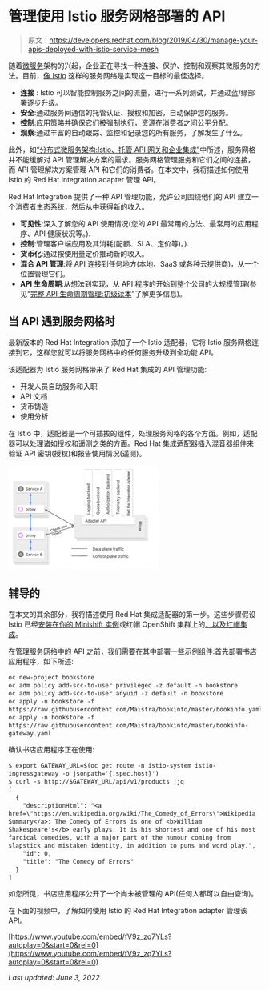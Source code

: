 # 管理使用 Istio 服务网格部署的 API

> 原文：<https://developers.redhat.com/blog/2019/04/30/manage-your-apis-deployed-with-istio-service-mesh>

随着[微服务](https://developers.redhat.com/topics/microservices/)架构的兴起，企业正在寻找一种连接、保护、控制和观察其微服务的方法。目前，[像 Istio](https://developers.redhat.com/topics/service-mesh/) 这样的服务网络是实现这一目标的最佳选择。

*   **连接** : Istio 可以智能控制服务之间的流量，进行一系列测试，并通过蓝/绿部署逐步升级。
*   **安全**:通过服务间通信的托管认证、授权和加密，自动保护您的服务。
*   **控制**:应用策略并确保它们被强制执行，资源在消费者之间公平分配。
*   **观察**:通过丰富的自动跟踪、监控和记录您的所有服务，了解发生了什么。

此外，如[“分布式微服务架构:Istio、托管 API 网关和企业集成”](https://developers.redhat.com/blog/2019/03/12/distributed-microservices-architecture-enterprise-integration-istio-and-managed-api-gateways/)中所述，服务网格并不能缓解对 API 管理解决方案的需求。服务网格管理服务和它们之间的连接，而 API 管理解决方案管理 API 和它们的消费者。在本文中，我将描述如何使用 Istio 的 Red Hat Integration adapter 管理 API。

Red Hat Integration 提供了一种 API 管理功能，允许公司围绕他们的 API 建立一个消费者生态系统，然后从中获得新的收入。

*   **可见性**:深入了解您的 API 使用情况(您的 API 最常用的方法、最常用的应用程序、API 健康状况等。).
*   **控制**:管理客户端应用及其消耗(配额、SLA、定价等)。).
*   **货币化**:通过按使用量定价推动新的收入。
*   **混合 API 管理**:将 API 连接到任何地方(本地、SaaS 或各种云提供商)，从一个位置管理它们。
*   **API 生命周期**:从想法到实现，从 API 程序的开始到整个公司的大规模管理(参见“[完整 API 生命周期管理:初级读本](https://developers.redhat.com/blog/2019/02/25/full-api-lifecycle-management-a-primer/)”了解更多信息)。

## 当 API 遇到服务网格时

最新版本的 Red Hat Integration 添加了一个 Istio 适配器，它将 Istio 服务网格连接到它，这样您就可以将服务网格中的任何服务升级到全功能 API。

该适配器为 Istio 服务网格带来了 Red Hat 集成的 API 管理功能:

*   开发人员自助服务和入职
*   API 文档
*   货币铸造
*   使用分析

在 Istio 中，适配器是一个可插拔的组件，处理服务网格的各个方面。例如，适配器可以处理诸如授权和遥测之类的方面。Red Hat 集成适配器插入混音器组件来验证 API 密钥(授权)和报告使用情况(遥测)。

![](img/a261bf19263f0f184fca9b415959aeb5.png)

## 辅导的

在本文的其余部分，我将描述使用 Red Hat 集成适配器的第一步。这些步骤假设 Istio 已经[安装在你的 Minishift 实例](https://maistra.io/docs)或红帽 OpenShift 集群上的[，以及](https://docs.openshift.com/container-platform/3.11/servicemesh-install/servicemesh-install.html)[红帽集成](https://access.redhat.com/documentation/en-us/red_hat_3scale_api_management/2.4/html/infrastructure/onpremises-installation)。

在管理服务网格中的 API 之前，我们需要在其中部署一些示例组件:首先部署书店应用程序，如下所述:

```
oc new-project bookstore
oc adm policy add-scc-to-user privileged -z default -n bookstore
oc adm policy add-scc-to-user anyuid -z default -n bookstore
oc apply -n bookstore -f https://raw.githubusercontent.com/Maistra/bookinfo/master/bookinfo.yaml
oc apply -n bookstore -f https://raw.githubusercontent.com/Maistra/bookinfo/master/bookinfo-gateway.yaml

```

确认书店应用程序正在使用:

```
$ export GATEWAY_URL=$(oc get route -n istio-system istio-ingressgateway -o jsonpath='{.spec.host}')
$ curl -s http://$GATEWAY_URL/api/v1/products |jq
[
  {
    "descriptionHtml": "<a href=\"https://en.wikipedia.org/wiki/The_Comedy_of_Errors\">Wikipedia Summary</a>: The Comedy of Errors is one of <b>William Shakespeare's</b> early plays. It is his shortest and one of his most farcical comedies, with a major part of the humour coming from slapstick and mistaken identity, in addition to puns and word play.",
    "id": 0,
    "title": "The Comedy of Errors"
  }
]

```

如您所见，书店应用程序公开了一个尚未被管理的 API(任何人都可以自由查询)。

在下面的视频中，了解如何使用 Istio 的 Red Hat Integration adapter 管理该 API。

[https://www.youtube.com/embed/fV9z_zq7YLs?autoplay=0&start=0&rel=0](https://www.youtube.com/embed/fV9z_zq7YLs?autoplay=0&start=0&rel=0)

*Last updated: June 3, 2022*